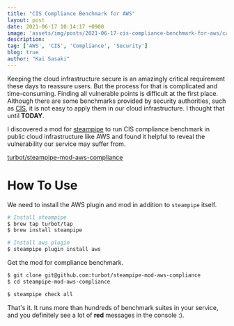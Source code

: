 ```yaml
---
title: "CIS Compliance Benchmark for AWS"
layout: post
date: 2021-06-17 10:14:17 +0900
image: 'assets/img/posts/2021-06-17-cis-compliance-benchmark-for-aws/catch.jpg'
description:
tag: ['AWS', 'CIS', 'Compliance', 'Security']
blog: true
author: "Kai Sasaki"
---
```


Keeping the cloud infrastructure secure is an amazingly critical requirement these days to reassure users. But the process for that is complicated and time-consuming. Finding all vulnerable points is difficult at the first place. Although there are some benchmarks provided by security authorities, such as [CIS](https://www.cisecurity.org/cis-benchmarks/), it is not easy to apply them in our cloud infrastructure. I thought that until **TODAY**.

I discovered a mod for [steampipe](https://steampipe.io/) to run CIS compliance benchmark in public cloud infrastructure like AWS and found it helpful to reveal the vulnerability our service may suffer from.

[turbot/steampipe-mod-aws-compliance](https://github.com/turbot/steampipe-mod-aws-compliance)

# How To Use

We need to install the AWS plugin and mod in addition to `steampipe` itself.

```bash
# Install steampipe
$ brew tap turbot/tap
$ brew install steampipe

# Install aws plugin
$ steampipe plugin install aws
```

Get the mod for compliance benchmark.

```bash
$ git clone git@github.com:turbot/steampipe-mod-aws-compliance
$ cd steampipe-mod-aws-compliance

$ steampipe check all
```

That's it. It runs more than hundreds of benchmark suites in your service, and you definitely see a lot of **red** messages in the console :).